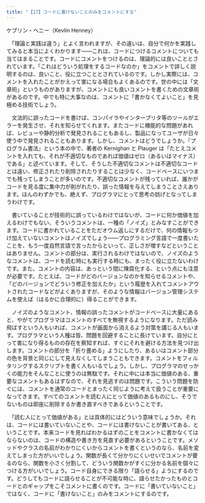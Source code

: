 ```yaml
---
title: "【17】コードに書けないことのみをコメントにする"
---
```



ケブリン・ヘニー（Kevlin Henney）


　「理論と実践は違う」とよく言われますが、その違いは、自分で何かを実践してみると本当によくわかります——これは、コードにつけるコメントについても当てはまることです。コードにコメントをつけるのは、理論的には良いこととされています。「これはどういう処理をするコードなのか」をコメントで詳しく説明するのは、良いこと、役に立つこととされているのです。しかし実際には、コメントを入れたことがかえって害になる場合もよくあるのです。世の中には「文章術」というものがありますが、コメントにも良いコメントを書くための文章術があるのです。中でも特に大事なのは、コメントに「書かなくてよいこと」を見極める技術でしょう。

　文法的に誤ったコードを書けば、コンパイラやインタープリタ等のツールがエラーを発生させ、それを知らせてくれます。またコードに機能的な問題があれば、レビューや静的分析で発見されることもあるし、製品になってユーザが日々使う中で発見されることもあります。しかし、コメントはどうでしょうか。『プログラム書法』という本の中で、著者の Kernighan と Plauger は「たとえコメントを入れても、それが不適切なものであれば価値はゼロ（あるいはマイナス）である」と述べています。そして、そうした不適切なコメントは不適切なコードとは違い、修正されたり削除されたりすることは少なく、コードベースにいつまでも残ってしまうことが多いのです。不適切なコメントが残っていれば、誰かがコードを見る度に集中力が削がれたり、誤った情報を与えてしまうことさえあります。ほんのわずかでも、絶えず、プログラマにとって思考の妨げとなってしまうわけです。

　書いていることが技術的に誤っているわけではないが、コードに何か価値を加えるわけでもない、そういうコメントは、一種の「ノイズ」とみなすことができます。コードに書かれていることをただオウム返しにするだけで、何の情報もつけ加えていないコメントはノイズでしょう——プログラミング言語で一度書いたことを、もう一度自然言語で言ったからといって、正しさが増すなどということはありません。コメントの部分は、実行されるわけではないので、ノイズのようなコメントは、コードを読む時にも実行する時にも、まったく役に立たないわけです。また、コメントの内容は、あっという間に陳腐化する、という点にも注意が必要です。たとえば、コードがどのバージョンなのかを知らせるコメントや、「どのバージョンでどういう修正を加えたか」という履歴を入れてコメントアウトされたコードなどがよくありますが、そのような情報はバージョン管理システムを使えば（はるかに合理的に）得ることができます。

　ノイズのようなコメント、情報の誤ったコメントがコードベースに大量にあると、やがてプログラマはコメントのすべてを無視するようになります。ただ読み飛ばすという人もいれば、コメントが画面から消えるよう対策を講じる人もいます。プログラマという人種は皆、問題を回避することに長けています。自分にとって害になり得るものの存在を察知すれば、すぐにそれを避ける方法を見つけ出します。コメントの部分を「折り畳める」ようにしたり、あるいはコメント部分の色を背景と同じにして見えなくしてしまうこともできます。コメントをフィルタリングするスクリプトを書く人もいるでしょう。しかし、プログラマのせっかくの能力をそんなことに使うのは無駄です。それに中には本当に価値のある、重要なコメントもあるはずなので、それを見逃すのは問題です。こういう問題を防ぐには、コメントを通常のコードとまったく同じように考えて扱うことが重要になってきます。すべてのコメントを読む人にとって価値のあるものにし、そうでないものは即座に削除するか書き直すべきであるということです。

　「読む人にとって価値がある」とは具体的にはどういう意味でしょうか。それは、コードには書いていないことや、コードには書けないことが書いてある、ということです。本来コードを見ればわかるはずのことをコメントに書かなくてはならないのは、コードの構造や書き方を見直す必要があるということです。メソッドやクラスの名前がわかりにくいからコメントを書くというのなら、名前を変えてしまった方がいいでしょう。関数が長くて分かりにくいせいでコメントが要るのなら、関数を小さく分割して、どういう関数かがすぐに分かる名前を個々につける方がいいでしょう。コード自身にできる限り「語らせる」ようにするのです。どうしてもコードに語らせることが不可能な時に、語らせたかったものとコードとのギャップをこそコメントに書くのです。コードに「書いていないこと」ではなく、コードに「書けないこと」のみをコメントにするのです。

